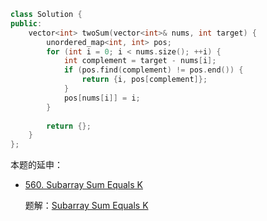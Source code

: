 ```C++
class Solution {
public:
    vector<int> twoSum(vector<int>& nums, int target) {
        unordered_map<int, int> pos;
        for (int i = 0; i < nums.size(); ++i) {
            int complement = target - nums[i];
            if (pos.find(complement) != pos.end()) {
                return {i, pos[complement]};
            }
            pos[nums[i]] = i;
        }
        
        return {};
    }
};
```

本题的延申：

* [560. Subarray Sum Equals K](https://leetcode-cn.com/problems/subarray-sum-equals-k/)

  题解：<a href="../medium/0560. Subarray Sum Equals K.md">Subarray Sum Equals K</a>


